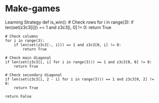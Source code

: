 # Make-games
Learning Strategy
def is_win():
    # Check rows
    for i in range(3):
        if len(set(z3c3[i])) == 1 and z3c3[i, 0] != 0:
            return True

    # Check columns
    for i in range(3):
        if len(set(z3c3[:, i])) == 1 and z3c3[0, i] != 0:
            return True

    # Check main diagonal
    if len(set(z3c3[i, i] for i in range(3))) == 1 and z3c3[0, 0] != 0:
        return True

    # Check secondary diagonal
    if len(set(z3c3[i, 2 - i] for i in range(3))) == 1 and z3c3[0, 2] != 0:
        return True

    return False
